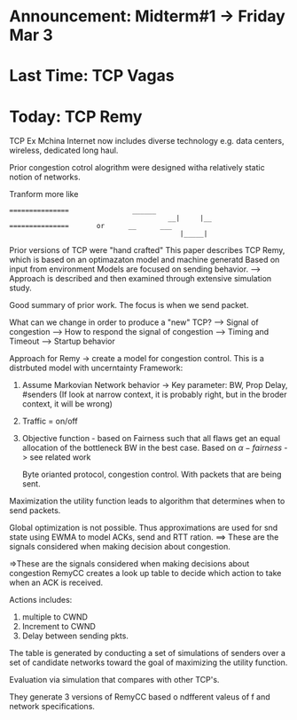 # Announcement: Midterm#1 -> Friday Mar 3
# Last Time: TCP Vagas
# Today: TCP Remy
TCP Ex Mchina
Internet now includes diverse technology e.g. data centers, wireless, dedicated long haul.

Prior congestion cotrol alogrithm were designed witha relatively static notion of networks.


Tranform more like
```
===============	               ______
									    __|     |__	
===============       or      __      ___
										   |_____|
```



Prior versions of TCP were "hand crafted" This paper describes TCP Remy, which is based on an optimazaton model and machine generatd Based on input from environment Models are focused on sending behavior. -->  Approach is described and then examined through extensive simulation study.

Good summary of prior work. The focus is when we send packet.

What can we change in order to produce a "new" TCP?
--> Signal of congestion
--> How to respond the signal of congestion
--> Timing and Timeout
--> Startup behavior

Approach for Remy -> create a model for congestion control. This is a distrbuted model with uncerntainty Framework: 

1. Assume Markovian Network behavior -> Key parameter: BW, Prop Delay, #senders (If look at narrow context, it is probably right, but in the broder context, it will be wrong)
2. Traffic = on/off
3. Objective function - based on Fairness such that all flaws get an equal allocation of the bottleneck BW in the best case.
	Based on $\alpha-fairness$ -> see related work
	
	Byte orianted protocol, congestion control. With packets that are being sent. 

Maximization the utility function leads to algorithm that determines when to send packets.

Global optimization is not possible. Thus approximations are used for snd state using EWMA to model ACKs, send and RTT ration. ==> These are the signals considered when making decision about congestion.

=>These are the signals considered when making decisions about congestion RemyCC creates a look up table to decide which action to take when an ACK is received.

Actions includes:

1. multiple to CWND
2. Increment to CWND
3. Delay between sending pkts.

The table is generated by conducting a set of simulations of senders over a set of candidate networks toward the goal of maximizing the utility function.

Evaluation via simulation that compares with other TCP's.

They generate 3 versions of RemyCC based o ndfferent valeus of  f and network specifications.



